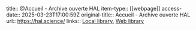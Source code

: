 title:: @Accueil - Archive ouverte HAL
item-type:: [[webpage]]
access-date:: 2025-03-23T17:00:59Z
original-title:: Accueil - Archive ouverte HAL
url:: https://hal.science/
links:: [Local library](zotero://select/library/items/6RI72ST4), [Web library](https://www.zotero.org/users/16481611/items/6RI72ST4)

